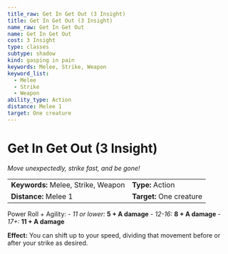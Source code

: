 ```yaml
---
title_raw: Get In Get Out (3 Insight)
title: Get In Get Out (3 Insight)
name_raw: Get In Get Out
name: Get In Get Out
cost: 3 Insight
type: classes
subtype: shadow
kind: gasping in pain
keywords: Melee, Strike, Weapon
keyword_list:
  - Melee
  - Strike
  - Weapon
ability_type: Action
distance: Melee 1
target: One creature
---
```


# Get In Get Out (3 Insight)

*Move unexpectedly, strike fast, and be gone!*

|                                     |                          |
| :---------------------------------- | :----------------------- |
| **Keywords:** Melee, Strike, Weapon | **Type:** Action         |
| **Distance:** Melee 1               | **Target:** One creature |

Power Roll + Agility: - *11 or lower:* **5 + A damage** - *12-16:* **8 + A damage** - *17+:* **11 + A damage**

**Effect:** You can shift up to your speed, dividing that movement before or after your strike as desired.
